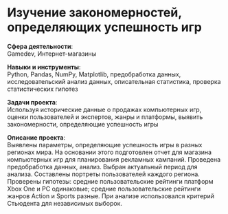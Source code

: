 # Изучение закономерностей, определяющих успешность игр

**Сфера деятельности**:   
Gamedev, Интернет-магазины 
 
**Навыки и инструменты**:   
Python, Pandas, NumPy, Matplotlib, предобработка данных, исследовательский анализ данных, описательная статистика, проверка статистических гипотез

**Задачи проекта**:   
Используя исторические данные о продажах компьютерных игр, оценки пользователей и экспертов, жанры и платформы, выявить закономерности, определяющие успешность игры 

**Описание проекта**:   
Выявлены параметры, определяющие успешность игры в разных регионах мира. На основании этого подготовлен отчет для магазина компьютерных игр для планирования
рекламных кампаний. Проведена предобработка данных, анализ. Выбран актуальный период для анализа. Составлены портреты пользователей каждого региона. Проверены
гипотезы: средние пользовательские рейтинги платформ Xbox One и PC одинаковые;
средние пользовательские рейтинги жанров Action и Sports разные. При анализе использовался критерий Стьюдента для независимых выборок.

